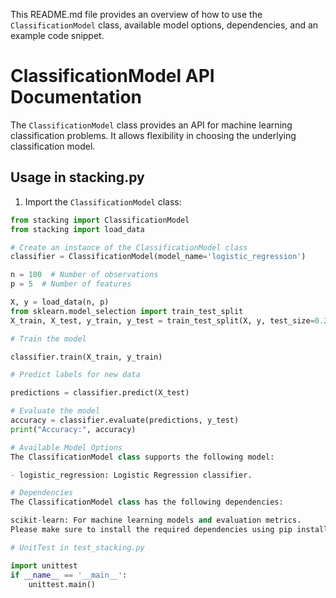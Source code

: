 
This README.md file provides an overview of how to use the `ClassificationModel` class, available model options, dependencies, and an example code snippet. 

# ClassificationModel API Documentation

The `ClassificationModel` class provides an API for machine learning classification problems. It allows flexibility in choosing the underlying classification model.

## Usage in stacking.py

1. Import the `ClassificationModel` class:

```python
from stacking import ClassificationModel
from stacking import load_data

# Create an instance of the ClassificationModel class
classifier = ClassificationModel(model_name='logistic_regression')

n = 100  # Number of observations
p = 5  # Number of features

X, y = load_data(n, p)
from sklearn.model_selection import train_test_split
X_train, X_test, y_train, y_test = train_test_split(X, y, test_size=0.2, random_state=42)

# Train the model

classifier.train(X_train, y_train)

# Predict labels for new data

predictions = classifier.predict(X_test)

# Evaluate the model
accuracy = classifier.evaluate(predictions, y_test)
print("Accuracy:", accuracy)

# Available Model Options
The ClassificationModel class supports the following model:

- logistic_regression: Logistic Regression classifier.

# Dependencies
The ClassificationModel class has the following dependencies:

scikit-learn: For machine learning models and evaluation metrics.
Please make sure to install the required dependencies using pip install scikit-learn before using the ClassificationModel class.

# UnitTest in test_stacking.py

import unittest
if __name__ == '__main__':
    unittest.main()
